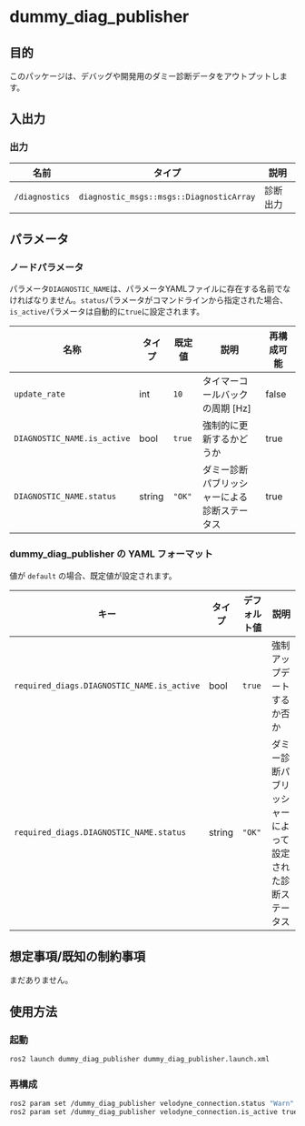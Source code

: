 # dummy_diag_publisher

## 目的

このパッケージは、デバッグや開発用のダミー診断データをアウトプットします。

## 入出力

### 出力

| 名前           | タイプ                                     | 説明         |
| -------------- | ---------------------------------------- | ------------------- |
| `/diagnostics` | `diagnostic_msgs::msgs::DiagnosticArray` | 診断出力 |

## パラメータ

### ノードパラメータ

パラメータ`DIAGNOSTIC_NAME`は、パラメータYAMLファイルに存在する名前でなければなりません。`status`パラメータがコマンドラインから指定された場合、`is_active`パラメータは自動的に`true`に設定されます。

| 名称                         | タイプ | 既定値 | 説明                                        | 再構成可能 |
| ----------------------------- | ------ | ---------- | -------------------------------------------- | ----------- |
| `update_rate`                | int    | `10`       | タイマーコールバックの周期 [Hz]             | false       |
| `DIAGNOSTIC_NAME.is_active` | bool   | `true`     | 強制的に更新するかどうか                      | true        |
| `DIAGNOSTIC_NAME.status`    | string | `"OK"`     | ダミー診断パブリッシャーによる診断ステータス | true        |

### dummy_diag_publisher の YAML フォーマット

値が `default` の場合、既定値が設定されます。

| キー                                     | タイプ   | デフォルト値 | 説明                                                               |
| --------------------------------------- | ------ | ----------- | ---------------------------------------------------------------------|
| `required_diags.DIAGNOSTIC_NAME.is_active` | bool   | `true`        | 強制アップデートするか否か                                           |
| `required_diags.DIAGNOSTIC_NAME.status`    | string | `"OK"`        | ダミー診断パブリッシャーによって設定された診断ステータス              |

## 想定事項/既知の制約事項

まだありません。

## 使用方法

### 起動


```sh
ros2 launch dummy_diag_publisher dummy_diag_publisher.launch.xml
```

### 再構成


```sh
ros2 param set /dummy_diag_publisher velodyne_connection.status "Warn"
ros2 param set /dummy_diag_publisher velodyne_connection.is_active true
```


